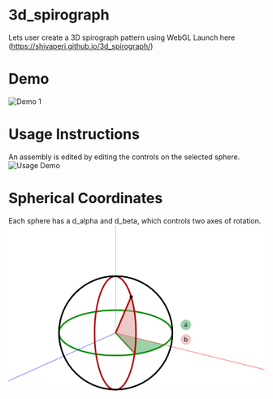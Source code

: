 # 3d_spirograph
Lets user create a 3D spirograph pattern using WebGL
Launch here (https://shivaperi.github.io/3d_spirograph/)

# Demo
![Demo 1](https://github.com/shivaPeri/3d_spirograph/blob/master/examples/3d_spirograph_demo.gif)

# Usage Instructions
An assembly is edited by editing the controls on the selected sphere.
![Usage Demo](https://github.com/shivaPeri/3d_spirograph/blob/master/examples/3d_spirograph_usage_demo.gif)

# Spherical Coordinates
Each sphere has a d_alpha and d_beta, which controls two axes of rotation.
![Spherical Coordinates](https://github.com/shivaPeri/3d_spirograph/blob/master/examples/spherical_coordinates.png)
